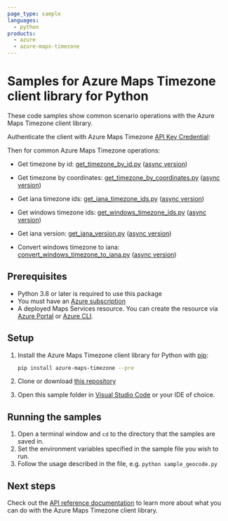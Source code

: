 ```yaml
---
page_type: sample
languages:
  - python
products:
  - azure
  - azure-maps-timezone
---
```


# Samples for Azure Maps Timezone client library for Python

These code samples show common scenario operations with the Azure Maps Timezone client library.

Authenticate the client with Azure Maps Timezone [API Key Credential](https://docs.microsoft.com/azure/azure-maps/how-to-manage-account-keys):

Then for common Azure Maps Timezone operations:

* Get timezone by id: [get_timezone_by_id.py](https://github.com/Azure/azure-sdk-for-python/blob/main/sdk/maps/azure-maps-timezone/samples/get_timezone_by_id.py) ([async version](https://github.com/Azure/azure-sdk-for-python/blob/main/sdk/maps/azure-maps-timezone/samples/async_samples/get_timezone_by_id_async.py))

* Get timezone by coordinates: [get_timezone_by_coordinates.py](https://github.com/Azure/azure-sdk-for-python/blob/main/sdk/maps/azure-maps-timezone/samples/get_timezone_by_coordinates.py) ([async version](https://github.com/Azure/azure-sdk-for-python/blob/main/sdk/maps/azure-maps-timezone/samples/async_samples/get_timezone_by_coordinates_async.py))

* Get iana timezone ids: [get_iana_timezone_ids.py](https://github.com/Azure/azure-sdk-for-python/blob/main/sdk/maps/azure-maps-timezone/samples/get_iana_timezone_ids.py) ([async version](https://github.com/Azure/azure-sdk-for-python/blob/main/sdk/maps/azure-maps-timezone/samples/async_samples/get_iana_timezone_ids_async.py))

* Get windows timezone ids: [get_windows_timezone_ids.py](https://github.com/Azure/azure-sdk-for-python/blob/main/sdk/maps/azure-maps-timezone/samples/get_windows_timezone_ids.py) ([async version](https://github.com/Azure/azure-sdk-for-python/blob/main/sdk/maps/azure-maps-timezone/samples/async_samples/get_windows_timezone_ids_async.py))

* Get iana version: [get_iana_version.py](https://github.com/Azure/azure-sdk-for-python/blob/main/sdk/maps/azure-maps-timezone/samples/get_iana_version.py) ([async version](https://github.com/Azure/azure-sdk-for-python/blob/main/sdk/maps/azure-maps-timezone/samples/async_samples/get_iana_version_async.py))

* Convert windows timezone to iana: [convert_windows_timezone_to_iana.py](https://github.com/Azure/azure-sdk-for-python/blob/main/sdk/maps/azure-maps-timezone/samples/convert_windows_timezone_to_iana.py) ([async version](https://github.com/Azure/azure-sdk-for-python/blob/main/sdk/maps/azure-maps-timezone/samples/async_samples/convert_windows_timezone_to_iana_async.py))


## Prerequisites

* Python 3.8 or later is required to use this package
* You must have an [Azure subscription](https://azure.microsoft.com/free/)
* A deployed Maps Services resource. You can create the resource via [Azure Portal][azure_portal] or [Azure CLI][azure_cli].

## Setup

1. Install the Azure Maps Timezone client library for Python with [pip](https://pypi.org/project/pip/):

   ```bash
   pip install azure-maps-timezone --pre
   ```

2. Clone or download [this repository](https://github.com/Azure/azure-sdk-for-python)
3. Open this sample folder in [Visual Studio Code](https://code.visualstudio.com) or your IDE of choice.

## Running the samples

1. Open a terminal window and `cd` to the directory that the samples are saved in.
2. Set the environment variables specified in the sample file you wish to run.
3. Follow the usage described in the file, e.g. `python sample_geocode.py`

## Next steps

Check out the [API reference documentation](https://docs.microsoft.com/rest/api/maps/timezone)
to learn more about what you can do with the Azure Maps Timezone client library.

<!-- LINKS -->
[azure_portal]: https://portal.azure.com
[azure_cli]: https://docs.microsoft.com/cli/azure
